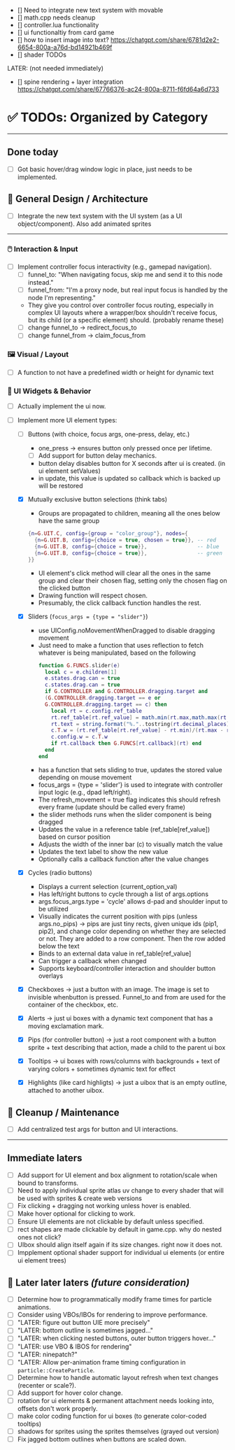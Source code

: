 

- [] Need to integrate new text system with movable
- [] math.cpp needs cleanup
- [] controller.lua functionality
- [] ui functionaltiy from card game
- [] how to insert image into text? https://chatgpt.com/share/6781d2e2-6654-800a-a76d-bd14921b469f
- [] shader TODOs

LATER: (not needed immediately)
- [] spine rendering + layer integration https://chatgpt.com/share/67766376-ac24-800a-8711-f6fd64a6d733


# ✅ TODOs: Organized by Category

---

## Done today
- [ ] Got basic hover/drag window logic in place, just needs to be implemented.

## 🧠 General Design / Architecture

- [ ] Integrate the new text system with the UI system (as a UI object/component). Also add animated sprites

---
### 🖱️ Interaction & Input

- [ ] Implement controller focus interactivity (e.g., gamepad navigation). 
    - [ ] funnel_to: "When navigating focus, skip me and send it to this node instead."
    - [ ] funnel_from: "I'm a proxy node, but real input focus is handled by the node I'm representing."
    - They give you control over controller focus routing, especially in complex UI layouts where a wrapper/box shouldn't receive focus, but its child (or a specific element) should. (probably rename these)
    - [ ] change funnel_to -> redirect_focus_to
    - [ ] change funnel_from -> claim_focus_from 

### 🖼️ Visual / Layout

- [ ] A function to not have a predefined width or height for dynamic text

### 🧪 UI Widgets & Behavior

- [ ] Actually implement the ui now.

- [ ] Implement more UI element types:
  - [ ] Buttons (with choice, focus args, one-press, delay, etc.)
    - one_press -> ensures button only pressed once per lifetime.
    - [ ] Add support for button delay mechanics.
    - button delay disables button for X seconds after ui is created. (in ui element setValues)
    - in update, this value is updated so callback which is backed up will be restored
  - [x] Mutually exclusive button selections (think tabs)
    - Groups are propagated to children, meaning all the ones below have the same group
    ```lua 
    {n=G.UIT.C, config={group = "color_group"}, nodes={
      {n=G.UIT.B, config={choice = true, chosen = true}}, -- red
      {n=G.UIT.B, config={choice = true}},                -- blue
      {n=G.UIT.B, config={choice = true}},                -- green
    }}
    ```
    - UI element's click method will clear all the ones in the same group and clear their chosen flag, setting only the chosen flag on the clicked button
    - Drawing function will respect chosen.
    - Presumably, the click callback function handles the rest.
  - [x] Sliders (`focus_args = {type = "slider"}`)
    - use UIConfig.noMovementWhenDragged to disable dragging movement
    - Just need to make a function that uses reflection to fetch whatever is being manipulated, based on the following
      ```lua
      function G.FUNCS.slider(e)
        local c = e.children[1]
        e.states.drag.can = true
        c.states.drag.can = true
        if G.CONTROLLER and G.CONTROLLER.dragging.target and
        (G.CONTROLLER.dragging.target == e or
        G.CONTROLLER.dragging.target == c) then
          local rt = c.config.ref_table
          rt.ref_table[rt.ref_value] = math.min(rt.max,math.max(rt.min, rt.min + (rt.max - rt.min)*(G.CURSOR.T.x - e.parent.T.x - G.ROOM.T.x)/e.T.w))
          rt.text = string.format("%."..tostring(rt.decimal_places).."f", rt.ref_table[rt.ref_value])
          c.T.w = (rt.ref_table[rt.ref_value] - rt.min)/(rt.max - rt.min)*rt.w
          c.config.w = c.T.w
          if rt.callback then G.FUNCS[rt.callback](rt) end
        end
      end
      ```
    - has a function that sets sliding to true, updates the stored value depending on mouse movement
    - focus_args = {type = 'slider'} is used to integrate with controller input logic (e.g., dpad left/right).
    - The refresh_movement = true flag indicates this should refresh every frame (update should be called every frame)
    - the slider methods runs when the slider component is being dragged
    - Updates the value in a reference table (ref_table[ref_value]) based on cursor position
    - Adjusts the width of the inner bar (c) to visually match the value
    - Updates the text label to show the new value
    - Optionally calls a callback function after the value changes
  - [x] Cycles (radio buttons)
    - Displays a current selection (current_option_val)
    - Has left/right buttons to cycle through a list of args.options
    - args.focus_args.type = 'cycle' allows d-pad and shoulder input to be utilized
    - Visually indicates the current position with pips (unless args.no_pips) -> pips are just tiny rects, given unique ids (pip1, pip2), and change color depending on whether they are selected or not. They are added to a row component. Then the row added below the text
    - Binds to an external data value in ref_table[ref_value]
    - Can trigger a callback when changed
    - Supports keyboard/controller interaction and shoulder button overlays
  - [x] Checkboxes -> just a button with an image. The image is set to invisible whenbutton is pressed. Funnel_to and from are used for the container of the checkbox, etc.
  - [x] Alerts -> just ui boxes with a dynamic text component that has a moving exclamation mark.
  - [x] Pips (for controller button) -> just a root component with a button sprite + text describing that action, made a child to the parent ui box 
  - [x] Tooltips -> ui boxes with rows/columns with backgrounds + text of varying colors + sometimes dynamic text for effect
  - [x] Highlights (like card highligts) -> just a uibox that is an empty outline, attached to another uibox.


## 🧼 Cleanup / Maintenance

- [ ] Add centralized test args for button and UI interactions.

---

## Immediate laters

- [ ] Add support for UI element and box alignment to rotation/scale when bound to transforms.
- [ ] Need to apply individual sprite atlas uv change to every shader that will be used with sprites & create web versions
- [ ] Fix clicking + dragging not working unless hover is enabled.
- [ ] Make hover optional for clicking to work.
- [ ] Ensure UI elements are not clickable by default unless specified.
- [ ] rect shapes are made clickable by default in game.cpp. why do nested ones not click?
- [ ] UIbox should align itself again if its size changes. right now it does not.
- [ ] Impplement optional shader support for individual ui elements (or entire ui element trees)

## 🧭 Later later laters *(future consideration)*
- [ ] Determine how to programmatically modify frame times for particle animations.
- [ ] Consider using VBOs/IBOs for rendering to improve performance.
- [ ] "LATER: figure out button UIE more precisely"
- [ ] "LATER: bottom outline is sometimes jagged…"
- [ ] "LATER: when clicking nested buttons, outer button triggers hover…"
- [ ] "LATER: use VBO & IBOS for rendering"
- [ ] "LATER: ninepatch?"
- [ ] "LATER: Allow per-animation frame timing configuration in `particle::CreateParticle`.
- [ ] Determine how to handle automatic layout refresh when text changes (recenter or scale?).
- [ ] Add support for hover color change.
- [ ] rotation for ui elements & permanent attachment needs looking into, offsets don't work properly. 
- [ ] make color coding function for ui boxes (to generate color-coded tooltips)
- [ ] shadows for sprites using the sprites themselves (grayed out version)
- [ ] Fix jagged bottom outlines when buttons are scaled down.